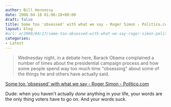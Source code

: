 ```yaml
---
author: Bill Hennessy
date: 2008-04-18 01:06:18+00:00
draft: false
title: Some too 'obsessed' with what we say - Roger Simon - Politico.com
layout: blog
#url: e/2008/04/17/some-too-obsessed-with-what-we-say-roger-simon-politicocom/
categories:
- Latest
---
```


 

>   
> 
> Wednesday night, in a debate here, Barack Obama complained a number of times about the presidential campaign process and how some people spend way too much time "obsessing" about some of the things he and others have actually said. 
> 
> 

 

[Some too 'obsessed' with what we say - Roger Simon - Politico.com](https://www.politico.com/news/stories/0408/9676.html)

 

Dude: when you haven't actually _done_ anything in your life, your words are the only thing voters have to go on. And your words suck.
